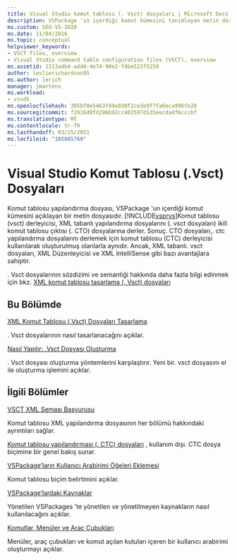 ```yaml
---
title: Visual Studio komut tablosu (. Vsct) dosyaları | Microsoft Docs
description: VSPackage 'ın içerdiği komut kümesini tanımlayan metin dosyaları olan komut tablosu yapılandırma dosyaları hakkında bilgi edinin.
ms.custom: SEO-VS-2020
ms.date: 11/04/2016
ms.topic: conceptual
helpviewer_keywords:
- VSCT files, overview
- Visual Studio command table configuration files (VSCT), overview
ms.assetid: 1313adb4-add4-4e74-90e2-f4be522f5259
author: leslierichardson95
ms.author: lerich
manager: jmartens
ms.workload:
- vssdk
ms.openlocfilehash: 305bf0e5463fd4e030f2ce3e9f7fa6eca99bfe20
ms.sourcegitcommit: f2916d8fd296b92cc402597d1d1eecda4f6cccbf
ms.translationtype: MT
ms.contentlocale: tr-TR
ms.lasthandoff: 03/25/2021
ms.locfileid: "105085760"
---
```

# <a name="visual-studio-command-table-vsct-files"></a>Visual Studio Komut Tablosu (.Vsct) Dosyaları
Komut tablosu yapılandırma dosyası, VSPackage 'un içerdiği komut kümesini açıklayan bir metin dosyasıdır. [!INCLUDE[vsprvs](../../code-quality/includes/vsprvs_md.md)]Komut tablosu (vsct) derleyicisi, XML tabanlı yapılandırma dosyalarını (. vsct dosyaları) ikili komut tablosu çıktısı (. CTO) dosyalarına derler. Sonuç. CTO dosyaları,. ctc yapılandırma dosyalarını derlemek için komut tablosu (CTC) derleyicisi kullanılarak oluşturulmuş olanlarla aynıdır. Ancak, XML tabanlı. vsct dosyaları, XML Düzenleyicisi ve XML IntelliSense gibi bazı avantajlara sahiptir.

 . Vsct dosyalarının sözdizimi ve semantiği hakkında daha fazla bilgi edinmek için bkz. [XML komut tablosu tasarlama (. Vsct) dosyaları](../../extensibility/internals/designing-xml-command-table-dot-vsct-files.md)

## <a name="in-this-section"></a>Bu Bölümde
 [XML Komut Tablosu (.Vsct) Dosyaları Tasarlama](../../extensibility/internals/designing-xml-command-table-dot-vsct-files.md)

 . Vsct dosyalarının nasıl tasarlanacağını açıklar.

 [Nasıl Yapılır: .Vsct Dosyası Oluşturma](../../extensibility/internals/how-to-create-a-dot-vsct-file.md)

 . Vsct dosyası oluşturma yöntemlerini karşılaştırır. Yeni bir. vsct dosyasını el ile oluşturma işlemini açıklar.

## <a name="related-sections"></a>İlgili Bölümler
 [VSCT XML Şeması Başvurusu](../../extensibility/vsct-xml-schema-reference.md)

 Komut tablosu XML yapılandırma dosyasının her bölümü hakkındaki ayrıntıları sağlar.

 [Komut tablosu yapılandırması (. CTC) dosyaları](/previous-versions/bb165153(v=vs.100)) , kullanım dışı. CTC dosya biçimine bir genel bakış sunar.

 [VSPackage’ların Kullanıcı Arabirimi Öğeleri Eklemesi](../../extensibility/internals/how-vspackages-add-user-interface-elements.md)

 Komut tablosu biçim belirtimini açıklar.

 [VSPackage’lardaki Kaynaklar](../../extensibility/internals/resources-in-vspackages.md)

 Yönetilen VSPackages 'te yönetilen ve yönetilmeyen kaynakların nasıl kullanılacağını açıklar.

 [Komutlar, Menüler ve Araç Çubukları](../../extensibility/internals/commands-menus-and-toolbars.md)

 Menüler, araç çubukları ve komut açılan kutuları içeren bir kullanıcı arabirimi oluşturmayı açıklar.